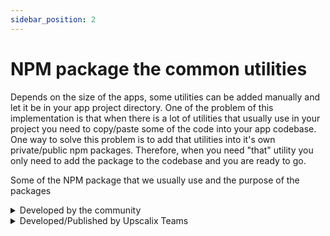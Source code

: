 ```yaml
---
sidebar_position: 2
---
```


# NPM package the common utilities

Depends on the size of the apps, some utilities can be added manually and let it be in your app project directory. One of the problem of this implementation is that when there is a lot of utilities that usually use in your project you need to copy/paste some of the code into your app codebase. One way to solve this problem is to add that utilities into it's own private/public npm packages. Therefore, when you need "that" utility you only need to add the package to the codebase and you are ready to go.

Some of the NPM package that we usually use and the purpose of the packages

<details>
<summary>Developed by the community</summary>

- [lodash](https://www.npmjs.com/package/lodash) — Common utility such as `map,reduce,compact,template,etc.`
- [moment](https://www.npmjs.com/package/moment) — Date utility
- [bcrypt](https://www.npmjs.com/package/bcrypt) — Hashing password
- [sequelize](https://www.npmjs.com/package/sequelize) — Database ORM
- [prisma](https://www.npmjs.com/package/@prisma/client) — Another Database ORM
- [filter-query-parser](https://www.npmjs.com/package/filter-query-parser) — Filtering user filter for Querying
- [async-express-mw](https://www.npmjs.com/package/async-express-mw) — Express middleware wrapper that provide automatically throw error
- [node-schedule](https://www.npmjs.com/package/node-schedule) — Node.js scheduler

</details>

<details>
<summary>Developed/Published by Upscalix Teams</summary>

- [@digital-envision/filter-query-parser](https://www.npmjs.com/package/@digital-envision/sequelize-fqp) — Filter Query Parser for Sequelize ORM
- [@krsbx/prisma-fqp](https://www.npmjs.com/package/@krsbx/prisma-fqp) — Filter Query Parser for Prisma ORM
- [@krsbx/prisma-repo](https://www.npmjs.com/package/@krsbx/prisma-repo) — Repository generator for Prisma ORM
- [@krsbx/response-formatter](https://www.npmjs.com/package/@krsbx/response-formatter) — Format the response of the REST API into certain formats
- [express-asyncmw](https://www.npmjs.com/package/express-asyncmw) — Express middleware wrapper that provide automatically throw error and custom types in middlweware
- [sequelize-db-type](https://www.npmjs.com/package/sequelize-db-type) — Sequelize Database type helper for typescript development environment

</details>
